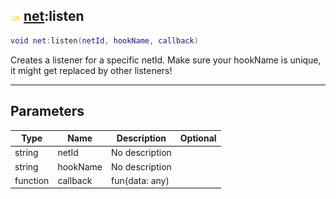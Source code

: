 ## ![shared](.gitbook/assets/shared.png) [net](./readme/net/README.md):listen

```lua
void net:listen(netId, hookName, callback)
```

Creates a listener for a specific netId. Make sure your hookName is unique, it might get replaced by other listeners!

------
## Parameters

| Type   | Name | Description | Optional |
| ------ | ---- | ----------- | -------: |
| string | netId | No description |  |
| string | hookName | No description |  |
| function | callback | fun(data: any) |  |

